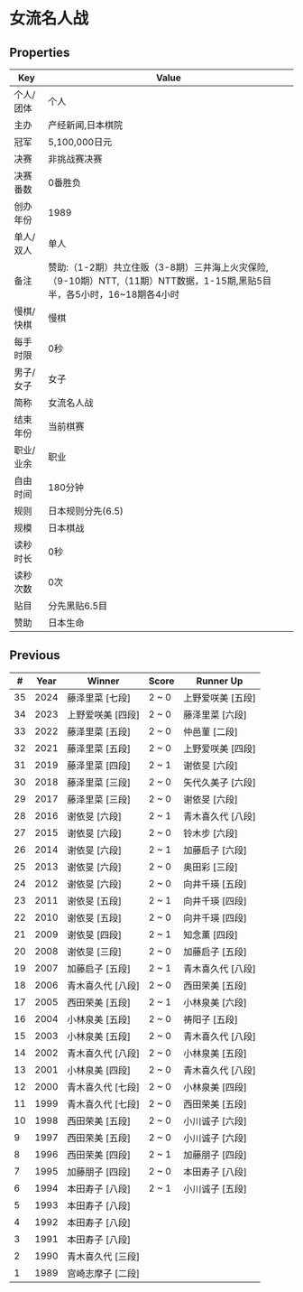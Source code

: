 # 女流名人战

## Properties

| Key | Value |
| --- | ----- |
| 个人/团体 | 个人 |
| 主办 | 产经新闻,日本棋院 |
| 冠军 | 5,100,000日元 |
| 决赛 | 非挑战赛决赛 |
| 决赛番数 | 0番胜负 |
| 创办年份 | 1989 |
| 单人/双人 | 单人 |
| 备注 | 赞助:（1-2期）共立住贩（3-8期）三井海上火灾保险,（9-10期）NTT,（11期）NTT数据，1-15期,黑贴5目半，各5小时，16~18期各4小时 |
| 慢棋/快棋 | 慢棋 |
| 每手时限 | 0秒 |
| 男子/女子 | 女子 |
| 简称 | 女流名人战 |
| 结束年份 | 当前棋赛 |
| 职业/业余 | 职业 |
| 自由时间 | 180分钟 |
| 规则 | 日本规则分先(6.5) |
| 规模 | 日本棋战 |
| 读秒时长 | 0秒 |
| 读秒次数 | 0次 |
| 贴目 | 分先黑贴6.5目 |
| 赞助 | 日本生命 |

## Previous

| # | Year | Winner | Score | Runner Up |
| --- | --- | --- | --- | --- |
| 35 | 2024 | 藤泽里菜 [七段] | 2 ~ 0 | 上野爱咲美 [五段] |
| 34 | 2023 | 上野爱咲美 [四段] | 2 ~ 0 | 藤泽里菜 [六段] |
| 33 | 2022 | 藤泽里菜 [五段] | 2 ~ 0 | 仲邑菫 [二段] |
| 32 | 2021 | 藤泽里菜 [五段] | 2 ~ 0 | 上野爱咲美 [四段] |
| 31 | 2019 | 藤泽里菜 [四段] | 2 ~ 1 | 谢依旻 [六段] |
| 30 | 2018 | 藤泽里菜 [三段] | 2 ~ 0 | 矢代久美子 [六段] |
| 29 | 2017 | 藤泽里菜 [三段] | 2 ~ 0 | 谢依旻 [六段] |
| 28 | 2016 | 谢依旻 [六段] | 2 ~ 1 | 青木喜久代 [八段] |
| 27 | 2015 | 谢依旻 [六段] | 2 ~ 0 | 铃木步 [六段] |
| 26 | 2014 | 谢依旻 [六段] | 2 ~ 1 | 加藤启子 [六段] |
| 25 | 2013 | 谢依旻 [六段] | 2 ~ 0 | 奥田彩 [三段] |
| 24 | 2012 | 谢依旻 [六段] | 2 ~ 0 | 向井千瑛 [五段] |
| 23 | 2011 | 谢依旻 [五段] | 2 ~ 1 | 向井千瑛 [四段] |
| 22 | 2010 | 谢依旻 [五段] | 2 ~ 0 | 向井千瑛 [四段] |
| 21 | 2009 | 谢依旻 [四段] | 2 ~ 1 | 知念薰 [四段] |
| 20 | 2008 | 谢依旻 [三段] | 2 ~ 0 | 加藤启子 [五段] |
| 19 | 2007 | 加藤启子 [五段] | 2 ~ 1 | 青木喜久代 [八段] |
| 18 | 2006 | 青木喜久代 [八段] | 2 ~ 0 | 西田荣美 [五段] |
| 17 | 2005 | 西田荣美 [五段] | 2 ~ 1 | 小林泉美 [六段] |
| 16 | 2004 | 小林泉美 [五段] | 2 ~ 0 | 祷阳子 [五段] |
| 15 | 2003 | 小林泉美 [五段] | 2 ~ 0 | 青木喜久代 [八段] |
| 14 | 2002 | 青木喜久代 [八段] | 2 ~ 0 | 小林泉美 [五段] |
| 13 | 2001 | 小林泉美 [四段] | 2 ~ 0 | 青木喜久代 [八段] |
| 12 | 2000 | 青木喜久代 [七段] | 2 ~ 0 | 小林泉美 [四段] |
| 11 | 1999 | 青木喜久代 [七段] | 2 ~ 0 | 西田荣美 [五段] |
| 10 | 1998 | 西田荣美 [五段] | 2 ~ 0 | 小川诚子 [六段] |
| 9 | 1997 | 西田荣美 [五段] | 2 ~ 0 | 小川诚子 [六段] |
| 8 | 1996 | 西田荣美 [四段] | 2 ~ 1 | 加藤朋子 [四段] |
| 7 | 1995 | 加藤朋子 [四段] | 2 ~ 0 | 本田寿子 [八段] |
| 6 | 1994 | 本田寿子 [八段] | 2 ~ 1 | 小川诚子 [五段] |
| 5 | 1993 | 本田寿子 [八段] |  |  |
| 4 | 1992 | 本田寿子 [八段] |  |  |
| 3 | 1991 | 本田寿子 [八段] |  |  |
| 2 | 1990 | 青木喜久代 [三段] |  |  |
| 1 | 1989 | 宫崎志摩子 [二段] |  |  |

